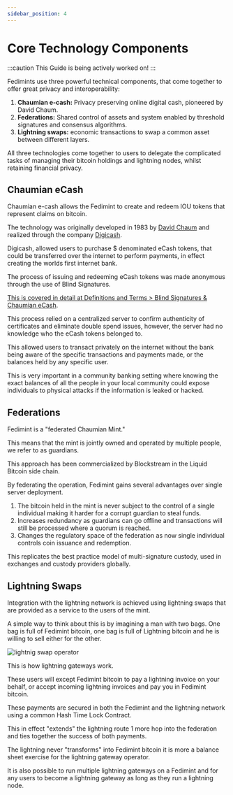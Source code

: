 ```yaml
---
sidebar_position: 4
---
```

# Core Technology Components

:::caution
This Guide is being actively worked on!
:::

Fedimints use three powerful technical components, that come together to offer great privacy and interoperability: 

1. **Chaumian e-cash:** Privacy preserving online digital cash, pioneered by David Chaum. 
2. **Federations:** Shared control of assets and system enabled by threshold signatures and consensus algorithms.
3. **Lightning swaps:** economic transactions to swap a common asset between different layers.

All three technologies come together to users to delegate the complicated tasks of managing their bitcoin holdings and lightning nodes, whilst retaining financial privacy.

## Chaumian eCash

Chaumian e-cash allows the Fedimint to create and redeem IOU tokens that represent claims on bitcoin. 

The technology was originally developed in 1983 by [David Chaum](https://en.wikipedia.org/wiki/David_Chaum) and realized through the company [Digicash](https://en.wikipedia.org/wiki/Digicash).

Digicash, allowed users to purchase $ denominated eCash tokens, that could be transferred over the internet to perform payments, in effect creating the worlds first internet bank.

The process of issuing and redeeming eCash tokens was made anonymous through the use of Blind Signatures. 

[This is covered in detail at Definitions and Terms > Blind Signatures & Chaumian eCash](../CommonTerms/Blind%20Signatures). 

This process relied on a centralized server to confirm authenticity of certificates and eliminate double spend issues, however, the server had no knowledge who the eCash tokens belonged to. 

This allowed users to transact privately on the internet without the bank being aware of the specific transactions and payments made, or the balances held by any specific user. 

This is very important in a community banking setting where knowing the exact balances of all the people in your local community could expose individuals to physical attacks if the information is leaked or hacked.  

## Federations

Fedimint is a "federated Chaumian Mint." 

This means that the mint is jointly owned and operated by multiple people, we refer to as guardians. 

This approach has been commercialized by Blockstream in the Liquid Bitcoin side chain. 

By federating the operation, Fedimint gains several advantages over single server deployment. 

1. The bitcoin held in the mint is never subject to the control of a single individual making it harder for a corrupt guardian to steal funds. 
2. Increases redundancy as guardians can go offline and transactions will still be processed where a quorum is reached. 
3. Changes the regulatory space of the federation as now single individual controls coin issuance and redemption. 

This replicates the best practice model of multi-signature custody, used in exchanges and custody providers globally.  

## Lightning Swaps

Integration with the lightning network is achieved using lightning swaps that are provided as a service to the users of the mint. 

A simple way to think about this is by imagining a man with two bags.  One bag is full of Fedimint bitcoin, one bag is full of Lightning bitcoin and he is willing to sell either for the other. 

![lightnig swap operator](/img/raw-figures/fm-lightning-swaps.excalidraw.png)

This is how lightning gateways work. 

These users will except Fedimint bitcoin to pay a lightning invoice on your behalf, or accept incoming lightning invoices and pay you in Fedimint bitcoin.

These payments are secured in both the Fedimint and the lightning network using a common Hash Time Lock Contract. 

This in effect "extends" the lightning route 1 more hop into the federation and ties together the success of both payments. 

The lightning never "transforms" into Fedimint bitcoin it is more a balance sheet exercise for the lightning gateway operator.

It is also possible to run multiple lightning gateways on a Fedimint and for any users to become a lightning gateway as long as they run a lightning node. 


